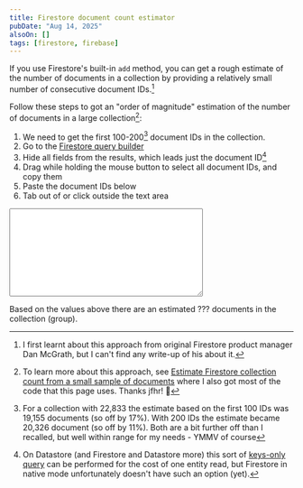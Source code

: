 ```yaml
---
title: Firestore document count estimator
pubDate: "Aug 14, 2025"
alsoOn: []
tags: [firestore, firebase]
---
```

If you use Firestore's built-in `add` method, you can get a rough estimate of the number of documents in a collection by providing a relatively small number of consecutive document IDs.[^1]

Follow these steps to got an "order of magnitude" estimation of the number of documents in a large collection[^2]:

1. We need to get the first 100-200[^3] document IDs in the collection.
1. Go to the <a href="https://console.firebase.google.com/project/_/firestore/databases/-default-/data/?view=query-view&query=1%7CLIM%7C3%2F200&scopeType=collection&scopeName=%2Flogs">Firestore query builder</a>
2. Hide all fields from the results, which leads just the document ID[^4]
3. Drag while holding the mouse button to select all document IDs, and copy them
4. Paste the document IDs below
5. Tab out of or click outside the text area

<textarea rows=10 cols="40">    
</textarea>

Based on the <span id="count"></span> values above there are an estimated <span id="estimate">???</span> documents in the collection (group).

[^1]: I first learnt about this approach from original Firestore product manager Dan McGrath, but I can't find any write-up of his about it.

[^2]: To learn more about this approach, see <a href="https://jfhr.me/estimate-firestore-collection-count/">Estimate Firestore collection count from a small sample of documents</a> where I also got most of the code that this page uses. Thanks jfhr! 🙏

[^3]: For a collection with 22,833 the estimate based on the first 100 IDs was 19,155 documents (so off by 17%). With 200 IDs the estimate became 20,326 document (so off by 11%). Both are a bit further off than I recalled, but well within range for my needs - YMMV of course

[^4]: On Datastore (and Firestore and Datastore more) this sort of [keys-only query](https://cloud.google.com/datastore/pricing#small_operations) can be performed for the cost of one entity read, but Firestore in native mode unfortunately doesn't have such an option (yet).

<script>
const D0 = '0'.charCodeAt(0);
const D9 = '9'.charCodeAt(0);
const DA = 'A'.charCodeAt(0);
const DZ = 'Z'.charCodeAt(0);
const Da = 'a'.charCodeAt(0);
const Dz = 'z'.charCodeAt(0);

/** Convert a base62 digit to a number */
function digit(char) {
    const d = char.charCodeAt(0);
    if (D0 <= d && d <= D9) {
        return BigInt(d - D0);
    }
    if (DA <= d && d <= DZ) {
        return BigInt(d - DA + 10);
    }
    if (Da <= d && d <= Dz) {
        return BigInt(d - Da + 36);
    }
    throw new Error('invalid base62 digit: ' + char);
}

/** Convert a base62 string to a BigInt */
function id2Number(id) {
    let n = 0n;
    for (let i = 0; i < id.length; i++) {
        n += digit(id.charAt(id.length - i - 1)) * (62n ** BigInt(i));
    }
    return n;
}

const max = id2Number('zzzzzzzzzzzzzzzzzzzz');

/**
 * Estimate the collection size from a list
 * containing the smallest few document IDs
 */
function estimateN(ids) {
    let estSum = 0n;
    for (let i = 0; i < ids.length; i++) {
        const x = id2Number(ids[i]);
        const estimate = BigInt(i) * max / x;
        estSum += estimate;
    }
    return estSum / BigInt(ids.length);
}

let input = document.getElementsByTagName('textarea')[0];
let count = document.getElementById('count');
let output = document.getElementById('estimate');
input.addEventListener('change', (e) => {
  try {
  let text = input.value;
  let lines = text.split('\n').map((l) => l.trim()).filter(l => l.length > 0);
  console.log('lines', lines);
  count.innerText = lines.length;
  let estimate = estimateN(lines);
  console.log('estimate', estimate);
  output.innerText = estimate.toLocaleString();
  }
  catch (e) {
    console.error(`Error parsing input`, input.value);
    alert('Error parsing input. Make sure that you only paste document IDs, one per line');
  }
});
</script>
